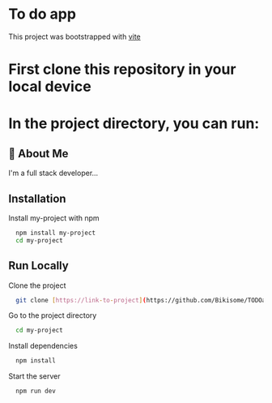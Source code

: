 
# To do app


This project was bootstrapped with [vite](https://vitejs.dev/)

# First clone this repository in your local device

# In the project directory, you can run:







## 🚀 About Me
I'm a full stack developer...


## Installation

Install my-project with npm

```bash
  npm install my-project
  cd my-project
```
    
## Run Locally

Clone the project

```bash
  git clone [https://link-to-project](https://github.com/Bikisome/TODOassignment.git)
```

Go to the project directory

```bash
  cd my-project
```

Install dependencies

```bash
  npm install
```

Start the server

```bash
  npm run dev
```









